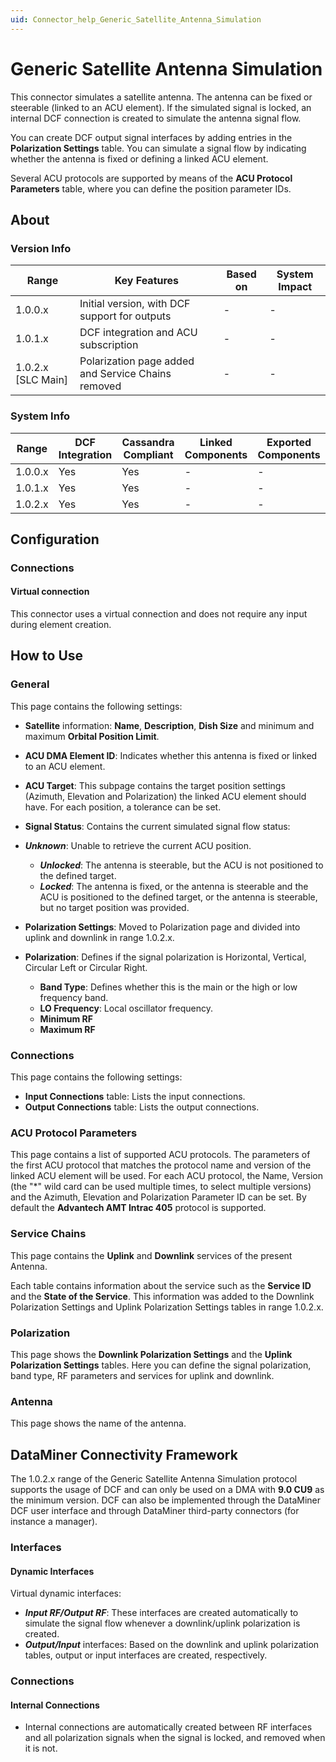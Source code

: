 ```yaml
---
uid: Connector_help_Generic_Satellite_Antenna_Simulation
---
```


# Generic Satellite Antenna Simulation

This connector simulates a satellite antenna. The antenna can be fixed or steerable (linked to an ACU element). If the simulated signal is locked, an internal DCF connection is created to simulate the antenna signal flow.

You can create DCF output signal interfaces by adding entries in the **Polarization Settings** table. You can simulate a signal flow by indicating whether the antenna is fixed or defining a linked ACU element.

Several ACU protocols are supported by means of the **ACU Protocol Parameters** table, where you can define the position parameter IDs.

## About

### Version Info

| **Range**            | **Key Features**                                   | **Based on** | **System Impact** |
|----------------------|----------------------------------------------------|--------------|-------------------|
| 1.0.0.x              | Initial version, with DCF support for outputs      | \-           | \-                |
| 1.0.1.x              | DCF integration and ACU subscription               | \-           | \-                |
| 1.0.2.x \[SLC Main\] | Polarization page added and Service Chains removed | \-           | \-                |

### System Info

| **Range** | **DCF Integration** | **Cassandra Compliant** | **Linked Components** | **Exported Components** |
|-----------|---------------------|-------------------------|-----------------------|-------------------------|
| 1.0.0.x   | Yes                 | Yes                     | \-                    | \-                      |
| 1.0.1.x   | Yes                 | Yes                     | \-                    | \-                      |
| 1.0.2.x   | Yes                 | Yes                     | \-                    | \-                      |

## Configuration

### Connections

#### Virtual connection

This connector uses a virtual connection and does not require any input during element creation.

## How to Use

### General

This page contains the following settings:

- **Satellite** information: **Name**, **Description**, **Dish Size** and minimum and maximum **Orbital Position Limit**.

- **ACU DMA Element ID**: Indicates whether this antenna is fixed or linked to an ACU element.

- **ACU Target**: This subpage contains the target position settings (Azimuth, Elevation and Polarization) the linked ACU element should have. For each position, a tolerance can be set.

- **Signal Status**: Contains the current simulated signal flow status:

- ***Unknown***: Unable to retrieve the current ACU position.
  - ***Unlocked***: The antenna is steerable, but the ACU is not positioned to the defined target.
  - ***Locked***: The antenna is fixed, or the antenna is steerable and the ACU is positioned to the defined target, or the antenna is steerable, but no target position was provided.

- **Polarization Settings**: Moved to Polarization page and divided into uplink and downlink in range 1.0.2.x.

- **Polarization**: Defines if the signal polarization is Horizontal, Vertical, Circular Left or Circular Right.
  - **Band Type**: Defines whether this is the main or the high or low frequency band.
  - **LO Frequency**: Local oscillator frequency.
  - **Minimum RF**
  - **Maximum RF**

### Connections

This page contains the following settings:

- **Input Connections** table: Lists the input connections.
- **Output Connections** table: Lists the output connections.

### ACU Protocol Parameters

This page contains a list of supported ACU protocols. The parameters of the first ACU protocol that matches the protocol name and version of the linked ACU element will be used. For each ACU protocol, the Name, Version (the "\*" wild card can be used multiple times, to select multiple versions) and the Azimuth, Elevation and Polarization Parameter ID can be set. By default the **Advantech AMT Intrac 405** protocol is supported.

### Service Chains

This page contains the **Uplink** and **Downlink** services of the present Antenna.

Each table contains information about the service such as the **Service ID** and the **State of the Service**. This information was added to the Downlink Polarization Settings and Uplink Polarization Settings tables in range 1.0.2.x.

### Polarization

This page shows the **Downlink Polarization Settings** and the **Uplink Polarization Settings** tables. Here you can define the signal polarization, band type, RF parameters and services for uplink and downlink.

### Antenna

This page shows the name of the antenna.

## DataMiner Connectivity Framework

The 1.0.2.x range of the Generic Satellite Antenna Simulation protocol supports the usage of DCF and can only be used on a DMA with **9.0 CU9** as the minimum version. DCF can also be implemented through the DataMiner DCF user interface and through DataMiner third-party connectors (for instance a manager).

### Interfaces

#### Dynamic Interfaces

Virtual dynamic interfaces:

- ***Input RF/Output RF***: These interfaces are created automatically to simulate the signal flow whenever a downlink/uplink polarization is created.
- ***Output/Input*** interfaces: Based on the downlink and uplink polarization tables, output or input interfaces are created, respectively.

### Connections

#### Internal Connections

- Internal connections are automatically created between RF interfaces and all polarization signals when the signal is locked, and removed when it is not.
